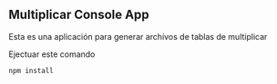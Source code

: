 ## Multiplicar Console App

Esta es una aplicación para generar archivos de tablas de multiplicar

Ejectuar este comando
```
npm install

``` 